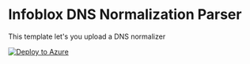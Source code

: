 # Infoblox DNS Normalization Parser

This template let's you upload a DNS normalizer

[![Deploy to Azure](https://aka.ms/deploytoazurebutton)](https://aka.ms/AzSentinelDnsInfobloxARM)
